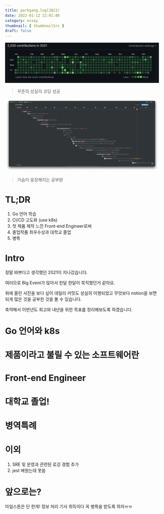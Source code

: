 ```yaml
---
title: parkgang.log(2021)
date: 2022-01-12 22:01:86
category: essay
thumbnail: { thumbnailSrc }
draft: false
---
```


![](./images/2021-retrospective/1.png)

> 꾸준히 성실히 코딩 성공

![](./images/2021-retrospective/2.png)

> 가슴이 웅장해지는 공부량

# TL;DR

1. Go 언어 학습
1. CI/CD 고도화 (use k8s)
1. 첫 제품 제작 느낀 Front-end Engineer로써
1. 졸업작품 최우수상과 대학교 졸업
1. 병특

# Intro

정말 바쁘다고 생각했던 2021이 지나갔습니다.

여러므로 Big Event가 많아서 한달 한달이 묵직했던거 같아요.

위에 올린 사진을 보다 싶이 데일리 커밋도 성실히 이행되었고 무엇보다 notion을 보면 되게 많은 것을 공부한 것을 볼 수 있습니다.

축약해서 이번년도 회고와 내년을 위한 목표를 정리해보도록 하겠습니다.

# Go 언어와 k8s

# 제품이라고 불릴 수 있는 소프트웨어란

# Front-end Engineer

# 대학교 졸업!

# 병역특례

# 이외

1. SRE 및 운영과 관련된 로깅 경험 추가
1. jest 배웠는데 못씀

# 앞으로는?

마일스톤은 단 한게! 정보 처리 기사 취득이다 꼭 병특을 받도록 하자ㅠㅠ
